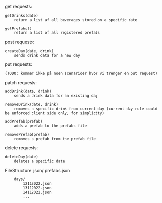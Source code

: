 get requests:

    getDrinks(date)
        return a list af all beverages stored on a specific date

    getPrefabs()
        return a list of all registered prefabs

post requests:

    createDay(date, drink)
        sends drink data for a new day

put requests:

    (TODO: kommer ikke på noen scenarioer hvor vi trenger en put request)

patch requests:

    addDrink(date, drink)
        sends a drink data for an existing day

    removeDrink(date, drink)
        removes a specific drink from current day (current day rule could be enforced client side only, for simplicity)

    addPrefab(prefab)
        adds a prefab to the prefabs file

    removePrefab(prefab)
        removes a prefab from the prefab file

delete requests:

    deleteDay(date)
        deletes a specific date

FileStructure:
json/
prefabs.json

        days/
            12112022.json
            13112022.json
            14112022.json
            ...
